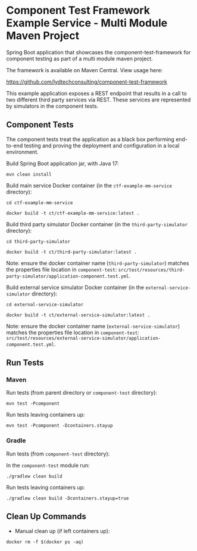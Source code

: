 # Component Test Framework Example Service - Multi Module Maven Project

Spring Boot application that showcases the component-test-framework for component testing as part of a multi module maven project.

The framework is available on Maven Central.  View usage here:

https://github.com/lydtechconsulting/component-test-framework

This example application exposes a REST endpoint that results in a call to two different third party services via REST.  These services are represented by simulators in the component tests.

## Component Tests

The component tests treat the application as a black box performing end-to-end testing and proving the deployment and configuration in a local environment.

Build Spring Boot application jar, with Java 17:
```
mvn clean install
```

Build main service Docker container (in the `ctf-example-mm-service` directory):
```
cd ctf-example-mm-service

docker build -t ct/ctf-example-mm-service:latest .
```

Build third party simulator Docker container (in the `third-party-simulator` directory):
```
cd third-party-simulator

docker build -t ct/third-party-simulator:latest .
```
Note: ensure the docker container name (`third-party-simulator`) matches the properties file location in `component-test`: `src/test/resources/third-party-simulator/application-component.test.yml`.

Build external service simulator Docker container (in the `external-service-simulator` directory):
```
cd external-service-simulator

docker build -t ct/external-service-simulator:latest .
```
Note: ensure the docker container name (`external-service-simulator`) matches the properties file location in `component-test`: `src/test/resources/external-service-simulator/application-component.test.yml`.

## Run Tests 

### Maven

Run tests (from parent directory or `component-test` directory):
```
mvn test -Pcomponent
```

Run tests leaving containers up:
```
mvn test -Pcomponent -Dcontainers.stayup
```

### Gradle

Run tests (from `component-test` directory):

In the `component-test` module run:
```
./gradlew clean build
```

Run tests leaving containers up:
```
./gradlew clean build -Dcontainers.stayup=true
```

## Clean Up Commands

- Manual clean up (if left containers up):
```
docker rm -f $(docker ps -aq)
```

